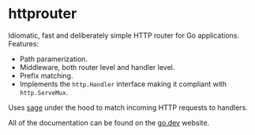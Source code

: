 # httprouter

Idiomatic, fast and deliberately simple HTTP router for Go applications. Features:

* Path paramerization.
* Middleware, both router level and handler level.
* Prefix matching.
* Implements the `http.Handler` interface making it compliant with `http.ServeMux`.

Uses [sage](https://github.com/nahojer/sage) under the hood to match incoming HTTP requests to handlers.

All of the documentation can be found on the [go.dev](https://pkg.go.dev/github.com/nahojer/httprouter?tab=doc) website.

